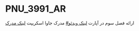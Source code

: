 # PNU_3991_AR

ارائه فصل سوم در آپارت  [لینک ویدئو#](https://www.aparat.com/v/4BSGl)
مدرک جاوا اسکریپت  [لینک مدرک](https://www.aparat.com/v/4BSGl)
